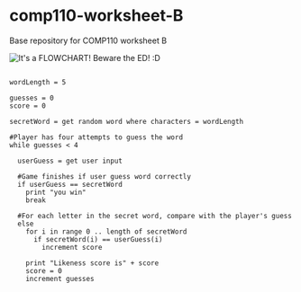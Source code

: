 # comp110-worksheet-B
Base repository for COMP110 worksheet B


![It's a FLOWCHART! Beware the ED! :D](https://github.com/TMGilchrist/comp110-worksheet-B/blob/master/Fallout%20minigame%20flowchart.png)


```

wordLength = 5

guesses = 0
score = 0

secretWord = get random word where characters = wordLength

#Player has four attempts to guess the word
while guesses < 4
	
  userGuess = get user input

  #Game finishes if user guess word correctly
  if userGuess == secretWord
    print "you win"
    break

  #For each letter in the secret word, compare with the player's guess	
  else
    for i in range 0 .. length of secretWord
      if secretWord(i) == userGuess(i)
        increment score

    print "Likeness score is" + score
    score = 0
    increment guesses
		
```
